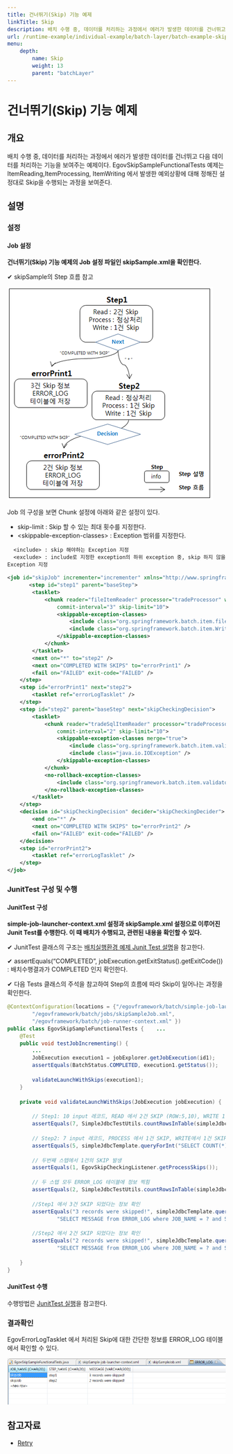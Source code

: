 ```yaml
---
title: 건너뛰기(Skip) 기능 예제
linkTitle: Skip
description: 배치 수행 중, 데이터를 처리하는 과정에서 에러가 발생한 데이터를 건너뛰고 다음 데이터를 처리하는 기능을 보여주는 예제이다. EgovSkipSampleFunctionalTests 예제는 ItemReading,ItemProcessing, ItemWriting 에서 발생한 예외상황에 대해 정해진 설정대로 Skip을 수행되는 과정을 보여준다.
url: /runtime-example/individual-example/batch-layer/batch-example-skip_mgmt/
menu:
    depth:
        name: Skip
        weight: 13
        parent: "batchLayer"
---
```

# 건너뛰기(Skip) 기능 예제

## 개요
배치 수행 중, 데이터를 처리하는 과정에서 에러가 발생한 데이터를 건너뛰고 다음 데이터를 처리하는 기능을 보여주는 예제이다. EgovSkipSampleFunctionalTests 예제는 ItemReading,ItemProcessing, ItemWriting 에서 발생한 예외상황에 대해 정해진 설정대로 Skip을 수행되는 과정을 보여준다.

## 설명
###  설정
####  Job 설정
<b>건너뛰기(Skip) 기능 예제의 Job 설정 파일인 skipSample.xml을 확인한다.</b>

✔ skipSample의 Step 흐름 참고

![skipSample의 Step 흐름](./images/skip1.png)

Job 의 구성을 보면 Chunk 설정에 아래와 같은 설정이 있다.
- skip-limit : Skip 할 수 있는 최대 횟수를 지정한다.
- \<skippable-exception-classes\> : Exception 범위를 지정한다.

```
  <include> : skip 해야하는 Exception 지정
  <exclude> : include로 지정한 exception의 하위 exception 중, skip 하지 않을 Exception 지정
```

```xml
<job id="skipJob" incrementer="incrementer" xmlns="http://www.springframework.org/schema/batch">
       <step id="step1" parent="baseStep">
		<tasklet>
			<chunk reader="fileItemReader" processor="tradeProcessor" writer="tradeWriter" 
				commit-interval="3" skip-limit="10">
				<skippable-exception-classes>
					<include class="org.springframework.batch.item.file.FlatFileParseException" />
		  			<include class="org.springframework.batch.item.WriteFailedException" /> 
				</skippable-exception-classes>
			</chunk>
		</tasklet>		
		<next on="*" to="step2" />
		<next on="COMPLETED WITH SKIPS" to="errorPrint1" />
		<fail on="FAILED" exit-code="FAILED" />
	</step>
	<step id="errorPrint1" next="step2">
		<tasklet ref="errorLogTasklet" />
	</step> 
	<step id="step2" parent="baseStep" next="skipCheckingDecision">
		<tasklet>
			<chunk reader="tradeSqlItemReader" processor="tradeProcessorFailure" writer="itemTrackingWriter" 
				commit-interval="2" skip-limit="10">
				<skippable-exception-classes merge="true">
					<include class="org.springframework.batch.item.validator.ValidationException" />
					<include class="java.io.IOException" />
				</skippable-exception-classes>
			</chunk>
			<no-rollback-exception-classes>
				<include class="org.springframework.batch.item.validator.ValidationException" />
			</no-rollback-exception-classes>
		</tasklet>
	</step>
	<decision id="skipCheckingDecision" decider="skipCheckingDecider">
		<end on="*" />
		<next on="COMPLETED WITH SKIPS" to="errorPrint2" />
		<fail on="FAILED" exit-code="FAILED" />
	</decision>
	<step id="errorPrint2">
		<tasklet ref="errorLogTasklet" /> 
	</step>
</job>
```

### JunitTest 구성 및 수행
#### JunitTest 구성
<b>simple-job-launcher-context.xml 설정과 skipSample.xml 설정으로 이루어진 Junit Test를 수행한다. 이 때 배치가 수행되고, 관련된 내용을 확인할 수 있다.</b>

✔ JunitTest 클래스의 구조는 [배치실행환경 예제 Junit Test 설명](./batch-example-run_junit_test.md)을 참고한다.

✔ assertEquals(“COMPLETED”, jobExecution.getExitStatus().getExitCode()) : 배치수행결과가 COMPLETED 인지 확인한다.

✔ 다음 Tests 클래스의 주석을 참고하여 Step의 흐름에 따라 Skip이 일어나는 과정을 확인한다.

```java
@ContextConfiguration(locations = {"/egovframework/batch/simple-job-launcher-context.xml",
		"/egovframework/batch/jobs/skipSampleJob.xml",
		"/egovframework/batch/job-runner-context.xml" })
public class EgovSkipSampleFunctionalTests {    ...
	@Test
	public void testJobIncrementing() {
		...		
		JobExecution execution1 = jobExplorer.getJobExecution(id1);
		assertEquals(BatchStatus.COMPLETED, execution1.getStatus());
 
		validateLaunchWithSkips(execution1);
	}
 
	private void validateLaunchWithSkips(JobExecution jobExecution) {
 
		// Step1: 10 input 레코드, READ 에서 2건 SKIP (ROW:5,10), WRITE 1 건 SKIP => OUTPUT 결과 7건
		assertEquals(7, SimpleJdbcTestUtils.countRowsInTable(simpleJdbcTemplate, "TRADE"));
 
		// Step2: 7 input 레코드, PROCESS 에서 1건 SKIP, WRITE에서 1건 SKIP => OUTPUT 결과 5건
		assertEquals(5, simpleJdbcTemplate.queryForInt("SELECT COUNT(*) from TRADE where VERSION=?", 1));
 
		// 두번째 스텝에서 1건의 SKIP 발생
		assertEquals(1, EgovSkipCheckingListener.getProcessSkips());
 
		// 두 스텝 모두 ERROR_LOG 테이블에 정보 찍힘
		assertEquals(2, SimpleJdbcTestUtils.countRowsInTable(simpleJdbcTemplate, "ERROR_LOG"));
 
		//Step1 에서 3건 SKIP 되었다는 정보 확인
		assertEquals("3 records were skipped!", simpleJdbcTemplate.queryForObject(
				"SELECT MESSAGE from ERROR_LOG where JOB_NAME = ? and STEP_NAME = ?", String.class, "skipJob", "step1"));
 
		//Step2 에서 2건 SKIP 되었다는 정보 확인
		assertEquals("2 records were skipped!", simpleJdbcTemplate.queryForObject(
				"SELECT MESSAGE from ERROR_LOG where JOB_NAME = ? and STEP_NAME = ?", String.class, "skipJob", "step2"));
 
	}
}
```

#### JunitTest 수행
수행방법은 [JunitTest 실행](https://www.egovframe.go.kr/wiki/doku.php?id=egovframework:dev2:tst:test_case)을 참고한다.

### 결과확인
EgovErrorLogTasklet 에서 처리된 Skip에 대한 간단한 정보를 ERROR_LOG 테이블에서 확인할 수 있다.

![ERROR_LOG TABLE](./images/skip2.png)

## 참고자료
- [Retry](../../../egovframe-runtime/batch-layer/batch-core-skip_repeat_retry.md)